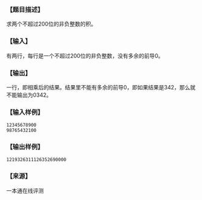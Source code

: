 ### 【题目描述】

求两个不超过200位的非负整数的积。

### 【输入】

有两行，每行是一个不超过200位的非负整数，没有多余的前导0。

### 【输出】

一行，即相乘后的结果。结果里不能有多余的前导0，即如果结果是342，那么就不能输出为0342。

### 【输入样例】

```
12345678900
98765432100

```

### 【输出样例】

```
1219326311126352690000
```


 ### 【来源】

 一本通在线评测 